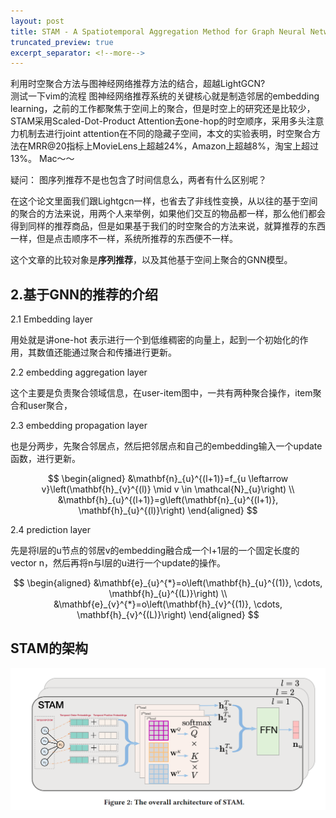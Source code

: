 ```yaml
---
layout: post
title: STAM - A Spatiotemporal Aggregation Method for Graph Neural Network-based Recommendation
truncated_preview: true
excerpt_separator: <!--more--> 
---
```


<div class="message">
利用时空聚合方法与图神经网络推荐方法的结合，超越LightGCN?
</div>    
测试一下vim的流程
图神经网络推荐系统的关键核心就是制造邻居的embedding learning，之前的工作都聚焦于空间上的聚合，但是时空上的研究还是比较少，STAM采用Scaled-Dot-Product Attention去one-hop的时空顺序，采用多头注意力机制去进行joint attention在不同的隐藏子空间，本文的实验表明，时空聚合方法在MRR@20指标上MovieLens上超越24%，Amazon上超越8%，淘宝上超过13%。
Mac～～
<!--more-->

疑问： 图序列推荐不是也包含了时间信息么，两者有什么区别呢？

在这个论文里面我们跟Lightgcn一样，也省去了非线性变换，从以往的基于空间的聚合的方法来说，用两个人来举例，如果他们交互的物品都一样，那么他们都会得到同样的推荐商品，但是如果基于我们的时空聚合的方法来说，就算推荐的东西一样，但是点击顺序不一样，系统所推荐的东西便不一样。

这个文章的比较对象是**序列推荐**，以及其他基于空间上聚合的GNN模型。

## 2.基于GNN的推荐的介绍

2.1 Embedding layer 

用处就是讲one-hot 表示进行一个到低维稠密的向量上，起到一个初始化的作用，其数值还能通过聚合和传播进行更新。

2.2 embedding aggregation layer

这个主要是负责聚合领域信息，在user-item图中，一共有两种聚合操作，item聚合和user聚合，

2.3 embedding propagation layer

也是分两步，先聚合邻居点，然后把邻居点和自己的embedding输入一个update函数，进行更新。




$$
\begin{aligned}
&\mathbf{n}_{u}^{(l+1)}=f_{u \leftarrow v}\left(\mathbf{h}_{v}^{(l)} \mid v \in \mathcal{N}_{u}\right) \\
&\mathbf{h}_{u}^{(l+1)}=g\left(\mathbf{n}_{u}^{(l+1)}, \mathbf{h}_{u}^{(l)}\right)
\end{aligned}
$$

2.4 prediction layer

先是将l层的u节点的邻居v的embedding融合成一个l+1层的一个固定长度的vector n，然后再将n与l层的u进行一个update的操作。


$$
\begin{aligned}
&\mathbf{e}_{u}^{*}=o\left(\mathbf{h}_{u}^{(1)}, \cdots, \mathbf{h}_{u}^{(L)}\right) \\
&\mathbf{e}_{v}^{*}=o\left(\mathbf{h}_{v}^{(1)}, \cdots, \mathbf{h}_{v}^{(L)}\right)
\end{aligned}
$$

## STAM的架构

![image-20220705183148173](images/image-20220705183148173.png)

